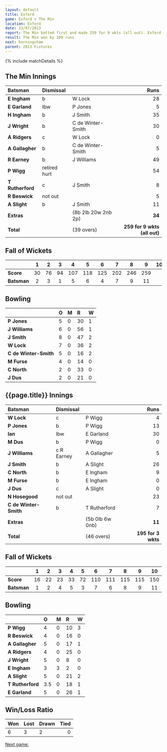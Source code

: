 ```yaml
---
layout: default
title: Exford
game: Exford v The Min
location: Exford
date: 13/07/2013
report: The Min batted first and made 259 for 9 wkts (all out). Exford replied with 150 all out
result: The Min won by 109 runs
next: horningsham
parent: 2013 Fixtures
---
```


{% include matchDetails %}

## The Min Innings

| Batsman | Dismissal |  | Runs |
|:---|:---|---|---:|
| **E Ingham** | b | W Lock | 28 |
| **E Garland** | lbw | P Jones | 5 |
| **H Ingham** | b | J Smith | 35 |
| **J Wright** | b | C de Winter-Smith | 30 |
| **A Ridgers** | c | W Lock | 0 |
| **A Gallagher** | b | C de Winter-Smith | 5 |
| **R Earney** | b | J Williams | 49 |
| **P Wigg** | retired hurt |  | 54 |
| **T Rutherford** | c | J Smith | 8 |
| **R Beswick** | not out |  | 5 |
| **A Slight** | b | J Smith | 11 |
| **Extras** | | (8b 2lb 20w 2nb 2p) | **34** |
| **Total** | | (39 overs) | **259 for 9 wkts (all out)** |

## Fall of Wickets

| | 1 | 2 | 3 | 4 | 5 | 6 | 7 | 8 | 9 | 10 |
|---|:---:|:---:|:---:|:---:|:---:|:---:|:---:|:---:|:---:|:---:|
| **Score** | 30 | 76 | 94 | 107 | 118 | 125 | 202 | 246 | 259 |  |
| **Batsman** | 2 | 3 | 1 | 5 | 6 | 4 | 7 | 9 | 11 |  |

## Bowling

| | O | M | R | W |
|---|:---|:---|:---|:---|
| **P Jones** | 5 | 0 | 30 | 1 |
| **J Williams** | 6 | 0 | 56 | 1 |
| **J Smith** | 8 | 0 | 47 | 2 |
| **W Lock** | 7 | 0 | 36 | 2 |
| **C de Winter-Smith** | 5 | 0 | 16 | 2 |
| **M Furse** | 4 | 0 | 14 | 0 |
| **C North** | 2 | 0 | 33 | 0 |
| **J Dus** | 2 | 0 | 21 | 0 |

## {{page.title}} Innings

| Batsman | Dismissal |  | Runs |
|:---|:---|---|---:|
| **W Lock** | c | P Wigg | 4 |
| **P Jones** | b | P Wigg | 13 |
| **Ian** | lbw | E Garland | 30 |
| **M Dus** | b | P Wigg | 0 |
| **J Williams** | c R Earney | A Gallagher | 5 |
| **J Smith** | b | A Slight | 26 |
| **C North** | b | E Ingham | 9 |
| **M Furse** | b | E Ingham | 0 |
| **J Dus** | c | A Slight | 0 |
| **N Hosegood** | not out |  | 23 |
| **C de Winter-Smith** | b | T Rutherford | 7 |
| **Extras** | | (5b 0lb 6w 0nb) | **11** |
| **Total** | | (46 overs) | **195 for 3 wkts** |

## Fall of Wickets

| | 1 | 2 | 3 | 4 | 5 | 6 | 7 | 8 | 9 | 10 |
|---|:---:|:---:|:---:|:---:|:---:|:---:|:---:|:---:|:---:|:---:|
| **Score** | 16 | 22 | 23 |33  | 72 | 110 | 111 | 115 | 115 | 150 |
| **Batsman** | 1 | 2 | 4 | 5 | 3 | 7 | 6 | 8 | 9 | 11 |

## Bowling

| | O | M | R | W |
|---|:---|:---|:---|:---|
| **P Wigg** | 4 | 0 | 10 | 3 |
| **R Beswick** | 4 | 0 | 16 | 0 |
| **A Gallagher** | 5 | 0 | 17 | 1 |
| **A Ridgers** | 4 | 0 | 25 | 0 |
| **J Wright** | 5 | 0 | 8 | 0 |
| **E Ingham** | 3 | 3 | 2 | 0 |
| **A Slight** | 5 | 0 | 21 | 2 |
| **T Rutherford** | 3.5 | 0 | 18 | 1 |
| **E Garland** | 5 | 0 | 26 | 1 |


## Win/Loss Ratio

| Won | Lost | Drawn | Tied |
|:---|:---|:---|---:|
| 6 | 3 | 2 | 0 |

[Next game:]({{page.next}})
